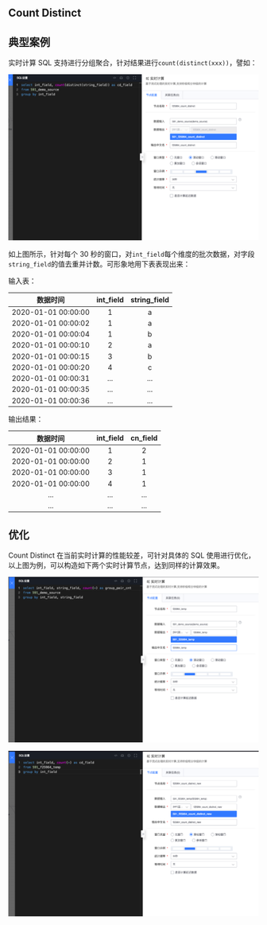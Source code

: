 ## Count Distinct

## 典型案例

实时计算 SQL 支持进行分组聚合，针对结果进行`count(distinct(xxx))`，譬如：

![](../../../../assets/dataflow/stream-processing/dataflow-count-distinct.png)

如上图所示，针对每个 30 秒的窗口，对`int_field`每个维度的批次数据，对字段`string_field`的值去重并计数。可形象地用下表表现出来：

输入表：

|      数据时间       | int_field | string_field |
| :-----------------: | :-------: | :----------: |
| 2020-01-01 00:00:00 |     1     |      a       |
| 2020-01-01 00:00:02 |     1     |      a       |
| 2020-01-01 00:00:04 |     1     |      b       |
| 2020-01-01 00:00:10 |     2     |      a       |
| 2020-01-01 00:00:15 |     3     |      b       |
| 2020-01-01 00:00:20 |     4     |      c       |
| 2020-01-01 00:00:31 |    ...    |     ...      |
| 2020-01-01 00:00:35 |    ...    |     ...      |
| 2020-01-01 00:00:36 |    ...    |     ...      |

输出结果：

|      数据时间       | int_field | cn_field |
| :-----------------: | :-------: | :------: |
| 2020-01-01 00:00:00 |     1     |    2     |
| 2020-01-01 00:00:00 |     2     |    1     |
| 2020-01-01 00:00:00 |     3     |    1     |
| 2020-01-01 00:00:00 |     4     |    1     |
|         ...         |    ...    |   ...    |
|         ...         |    ...    |   ...    |

## 优化

Count Distinct 在当前实时计算的性能较差，可针对具体的 SQL 使用进行优化，以上图为例，可以构造如下两个实时计算节点，达到同样的计算效果。

![](../../../../assets/dataflow/stream-processing/dataflow-count-distinct-temp.png)

![](../../../../assets/dataflow/stream-processing/dataflow-count-distinct-new.png)
